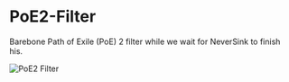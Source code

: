 # PoE2-Filter
Barebone Path of Exile (PoE) 2 filter while we wait for NeverSink to finish his.

![PoE2 Filter]([images/forest.jpg](https://media.discordapp.net/attachments/1008468728855404616/1314989667044687982/image.png?ex=6755c70f&is=6754758f&hm=43e6daf33c76ee94ea45a8e3edaac7c8ab0b0bde39647f78194828559360ac78&=&format=webp&quality=lossless&width=1440&height=839))
